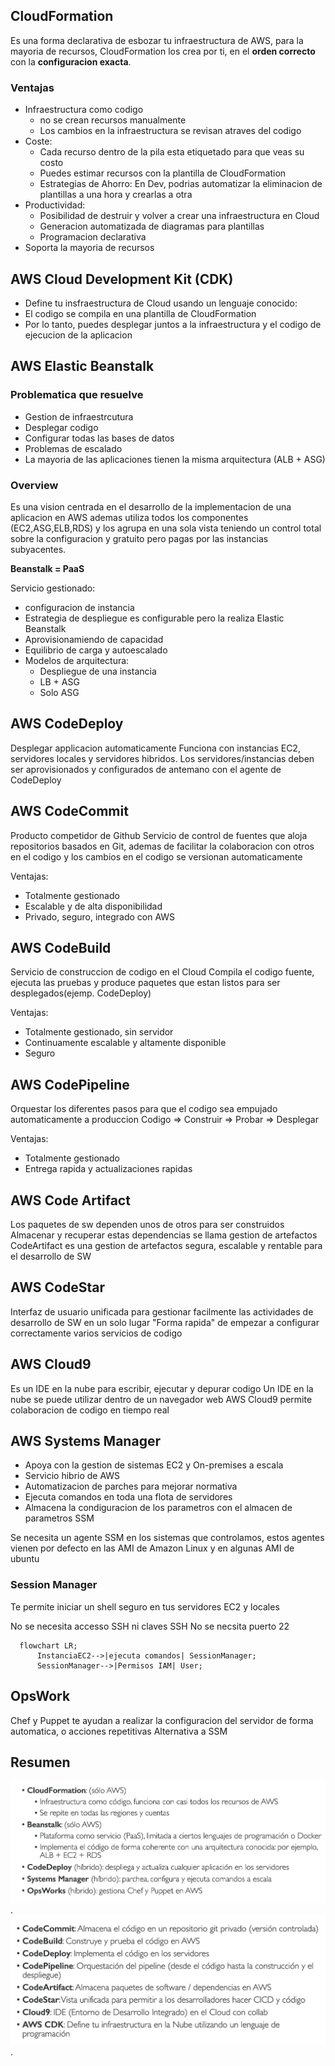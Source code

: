 ## CloudFormation

Es una forma declarativa de esbozar tu infraestructura de AWS, para la mayoria de recursos, CloudFormation los crea por ti, en el **orden correcto** con la **configuracion exacta**.

### Ventajas

-   Infraestructura como codigo
    -   no se crean recursos manualmente
    -   Los cambios en la infraestructura se revisan atraves del codigo
-   Coste:
    -   Cada recurso dentro de la pila esta etiquetado para que veas su costo
    -   Puedes estimar recursos con la plantilla de CloudFormation
    -   Estrategias de Ahorro: En Dev, podrias automatizar la eliminacion de plantillas a una hora y crearlas a otra
-   Productividad:
    -   Posibilidad de destruir y volver a crear una infraestructura en Cloud
    -   Generacion automatizada de diagramas para plantillas
    -   Programacion declarativa
-   Soporta la mayoria de recursos

## AWS Cloud Development Kit (CDK)

-   Define tu insfraestructura de Cloud usando un lenguaje conocido:
-   El codigo se compila en una plantilla de CloudFormation
-   Por lo tanto, puedes desplegar juntos a la infraestructura y el codigo de ejecucion de la aplicacion

## AWS Elastic Beanstalk

### Problematica que resuelve

-   Gestion de infraestrcutura
-   Desplegar codigo
-   Configurar todas las bases de datos
-   Problemas de escalado
-   La mayoria de las aplicaciones tienen la misma arquitectura (ALB + ASG)

### Overview

Es una vision centrada en el desarrollo de la implementacion de una aplicacion en AWS ademas utiliza todos los componentes (EC2,ASG,ELB,RDS) y los agrupa en una sola vista teniendo un control total sobre la configuracion y gratuito pero pagas por las instancias subyacentes.

**Beanstalk = PaaS**

Servicio gestionado:

-   configuracion de instancia
-   Estrategia de despliegue es configurable pero la realiza Elastic Beanstalk
-   Aprovisionamiendo de capacidad
-   Equilibrio de carga y autoescalado
-   Modelos de arquitectura:
    -   Despliegue de una instancia
    -   LB + ASG
    -   Solo ASG


## AWS CodeDeploy

Desplegar applicacion automaticamente
Funciona con instancias EC2, servidores locales y servidores hibridos.
Los servidores/instancias deben ser aprovisionados y configurados de antemano con el agente de CodeDeploy

## AWS CodeCommit

Producto competidor de Github
Servicio de control de fuentes que aloja repositorios basados en Git, ademas de facilitar la colaboracion con otros en el codigo y los cambios en el codigo se versionan automaticamente

Ventajas:

-   Totalmente gestionado
-   Escalable y de alta disponibilidad
-   Privado, seguro, integrado con AWS

## AWS CodeBuild

Servicio de construccion de codigo en el Cloud
Compila el codigo fuente, ejecuta las pruebas y produce paquetes que estan listos para ser desplegados(ejemp. CodeDeploy)

Ventajas:

-   Totalmente gestionado, sin servidor
-   Continuamente escalable y altamente disponible
-   Seguro

## AWS CodePipeline

Orquestar los diferentes pasos para que el codigo sea empujado automaticamente a produccion
Codigo => Construir => Probar => Desplegar

Ventajas:

-   Totalmente gestionado
-   Entrega rapida y actualizaciones rapidas


## AWS Code Artifact

Los paquetes de sw dependen unos de otros para ser construidos
Almacenar y recuperar estas dependencias se llama gestion de artefactos
CodeArtifact es una gestion de artefactos segura, escalable y rentable para el desarrollo de SW

## AWS CodeStar

Interfaz de usuario unificada para gestionar facilmente las actividades de desarrollo de SW en un solo lugar
"Forma rapida" de empezar a configurar correctamente varios servicios de codigo

## AWS Cloud9

Es un IDE en la nube para escribir, ejecutar y depurar codigo
Un IDE en la nube se puede utilizar dentro de un navegador web
AWS Cloud9 permite colaboracion de codigo en tiempo real

## AWS Systems Manager

-   Apoya con la gestion de sistemas EC2 y On-premises a escala
-   Servicio hibrio de AWS
-   Automatizacion de parches para mejorar normativa
-   Ejecuta comandos en toda una flota de servidores
-   Almacena la condiguracion de los parametros con el almacen de parametros SSM

Se necesita un agente SSM en los sistemas que controlamos, estos agentes vienen por defecto en las AMI de Amazon Linux y en algunas AMI de ubuntu

### Session Manager

Te permite iniciar un shell seguro en tus servidores EC2 y locales

No se necesita accesso SSH ni claves SSH
No se necsita puerto 22

```mermaid
  flowchart LR;
      InstanciaEC2-->|ejecuta comandos| SessionManager;
      SessionManager-->|Permisos IAM| User;
```

## OpsWork

Chef y Puppet te ayudan a realizar la configuracion del servidor de forma automatica, o acciones repetitivas
Alternativa a SSM

## Resumen 

![Infraestructure Deploy Resumen](/cloud-practicioner/images/infraestructure-deploy.png "Infraestructure Deploy Resumen").
![Infraestructure Development Resumen](/cloud-practicioner/images/infraestructure-development.png "Infraestructure Development Resumen").